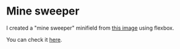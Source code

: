 # Mine sweeper

I created a "mine sweeper" minifield from [this image](https://github.com/becodeorg/LIE-Jepsen-4.27/blob/master/01-the-field/04-html-css/02-css/01-flexbox/assets/minefield.png) using flexbox.

You can check it [here](https://riccipierre.github.io/mine_sweeper/).

